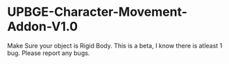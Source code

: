 # UPBGE-Character-Movement-Addon-V1.0
Make Sure your object is Rigid Body.
This is a beta, I know there is atleast 1 bug. Please report any bugs.
